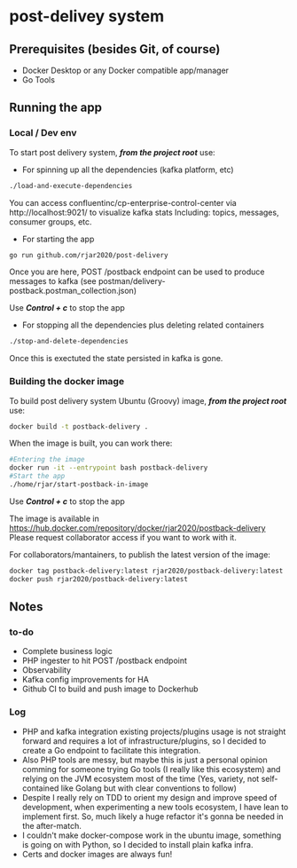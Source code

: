 # post-delivey system

## Prerequisites (besides Git, of course)
- Docker Desktop or any Docker compatible app/manager
- Go Tools

## Running the app

### Local / Dev env
To start post delivery system, ***from the project root*** use:

- For spinning up all the dependencies (kafka platform, etc)
```bash
./load-and-execute-dependencies
```
You can access confluentinc/cp-enterprise-control-center via http://localhost:9021/ to visualize kafka stats
Including: topics, messages, consumer groups, etc.

- For starting the app
```bash
go run github.com/rjar2020/post-delivery
```
Once you are here, POST /postback endpoint can be used to produce messages to kafka (see postman/delivery-postback.postman_collection.json)

Use ***Control + c*** to stop the app

- For stopping all the dependencies plus deleting related containers 
```bash
./stop-and-delete-dependencies
```
Once this is exectuted the state persisted in kafka is gone.

### Building the docker image
To build post delivery system Ubuntu (Groovy) image, ***from the project root*** use:

```bash
docker build -t postback-delivery .
```

When the image is built, you can work there:

```bash
#Entering the image
docker run -it --entrypoint bash postback-delivery
#Start the app
./home/rjar/start-postback-in-image
```
Use ***Control + c*** to stop the app

The image is available in https://hub.docker.com/repository/docker/rjar2020/postback-delivery
Please request collaborator access if you want to work with it.

For collaborators/mantainers, to publish the latest version of the image:
```bash
docker tag postback-delivery:latest rjar2020/postback-delivery:latest
docker push rjar2020/postback-delivery:latest
```

## Notes

### to-do
- Complete business logic
- PHP ingester to hit POST /postback endpoint
- Observability
- Kafka config improvements for HA
- Github CI to build and push image to Dockerhub

### Log
- PHP and kafka integration existing projects/plugins usage is not straight forward and requires a lot of infrastructure/plugins, so I decided to create a Go endpoint to facilitate this integration.
- Also PHP tools are messy, but maybe this is just a personal opinion comming for someone trying Go tools (I really like this ecosystem) and relying on the JVM ecosystem most of the time (Yes, variety, not self-contained like Golang but with clear conventions to follow)
- Despite I really rely on TDD to orient my design and improve speed of development, when experimenting a new tools ecosystem, I have lean to implement first. So, much likely a huge refactor it's gonna be needed in the after-match.
- I couldn't make docker-compose work in the ubuntu image, something is going on with Python, so I decided to install plain kafka infra.
- Certs and docker images are always fun!
